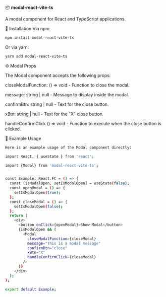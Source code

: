 📦 **modal-react-vite-ts**

A modal component for React and TypeScript applications.

🚀 Installation
Via npm:
```bash
npm install modal-react-vite-ts 
```

Or via yarn:

```bash
yarn add modal-react-vite-ts
```

⚙️ Modal Props

 

The Modal component accepts the following props:

closeModalFunction: () => void - Function to close the modal.

message: string | null - Message to display inside the modal.

confirmBtn: string | null - Text for the close button.

xBtn: string | null - Text for the "X" close button.

handleConfirmClick () => void - Function to execute when the close button is clicked.


📝 Example Usage


```bash
Here is an example usage of the Modal component directly:

import React, { useState } from 'react';

import {Modal} from 'modal-react-vite-ts';


const Example: React.FC = () => {
  const [isModalOpen, setIsModalOpen] = useState(false);
  const openModal = () => {
    setIsModalOpen(true);
  };
  const closeModal = () => {
    setIsModalOpen(false);
  };
  return (
    <div>
      <button onClick={openModal}>Show Modal</button>
      {isModalOpen && (
        <Modal
          closeModalFunction={closeModal}
          message="This is a modal message"
          confirmBtn="close"
          xBtn="X"
          handleConfirmClick={closeModal}
        />
      )}
    </div>
  );
};

export default Example;

```

 

